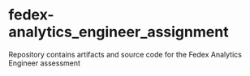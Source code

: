 # fedex-analytics_engineer_assignment
Repository contains artifacts and source code for the Fedex Analytics Engineer assessment
